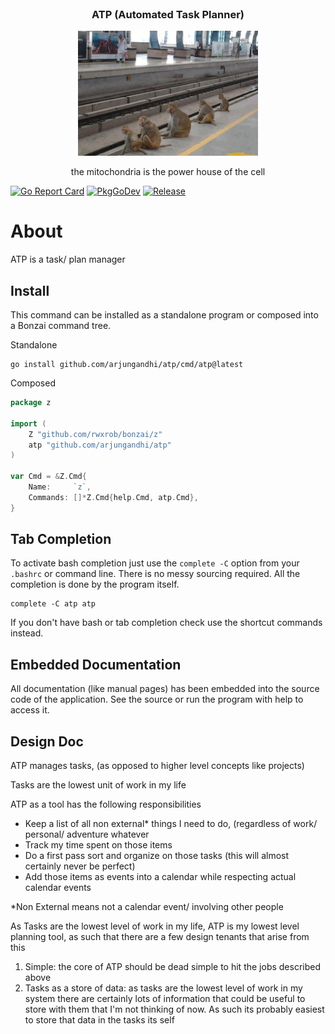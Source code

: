 <!-- PROJECT LOGO -->
<br />
<div align="center">
<h3 align="center">ATP (Automated Task Planner)</h3>
  <a href="https://github.com/arjungandhi/ATP">
    <img src="images/logo.png" alt="Logo" height="200">
  </a>

  <p align="center">
    the mitochondria is the power house of the cell 
  </p>
</div>

[![Go Report Card](https://goreportcard.com/badge/github.com/arjungandhi/atp?style=flat-square)](https://goreportcard.com/report/github.com/arjungandhi/atp)
[![PkgGoDev](https://pkg.go.dev/badge/github.com/arjungandhi/atp)](https://pkg.go.dev/github.com/arjungandhi/atp)
[![Release](https://img.shields.io/github/release/arjungandhi/atp.svg?style=flat-square)](https://github.com/arjungandhi/atp/releases/latest)


# About

ATP is a task/ plan manager

## Install

This command can be installed as a standalone program or composed into a
Bonzai command tree.

Standalone

```
go install github.com/arjungandhi/atp/cmd/atp@latest
```

Composed

```go
package z

import (
	Z "github.com/rwxrob/bonzai/z"
	atp "github.com/arjungandhi/atp"
)

var Cmd = &Z.Cmd{
	Name:     `z`,
	Commands: []*Z.Cmd{help.Cmd, atp.Cmd},
}
```

## Tab Completion

To activate bash completion just use the `complete -C` option from your
`.bashrc` or command line. There is no messy sourcing required. All the
completion is done by the program itself.

```
complete -C atp atp
```

If you don't have bash or tab completion check use the shortcut
commands instead.

## Embedded Documentation

All documentation (like manual pages) has been embedded into the source
code of the application. See the source or run the program with help to
access it.


## Design Doc

ATP manages tasks, (as opposed to higher level concepts like projects)

Tasks are the lowest unit of work in my life 

ATP as a tool has the following responsibilities 
- Keep a list of all non external* things I need to do, (regardless of work/ personal/ adventure whatever
- Track my time spent on those items
- Do a first pass sort and organize on those tasks (this will almost certainly never be perfect)
- Add those items as events into a calendar while respecting actual calendar events

*Non External means not a calendar event/ involving other people

As Tasks are the lowest level of work in my life, ATP is my lowest level planning tool, as such that there are a few design tenants that arise from this

1. Simple: the core of ATP should be dead simple to hit the jobs described above
2. Tasks as a store of data: as tasks are the lowest level of work in my system there are certainly lots of information that could be useful to store with them that I'm not thinking of now. As such its probably easiest to store that data in the tasks its self


